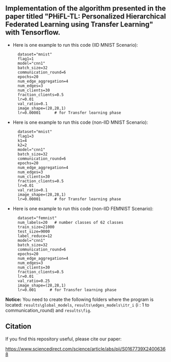 Implementation of the algorithm presented in the paper titled "PHiFL-TL: Personalized Hierarchical Federated Learning using Transfer Learning" with Tensorflow.
--
* Here is one example to run this code (IID MNIST Scenario):
  
        dataset="mnist"
        flag1=1
        model="cnn1"  
        batch_size=32
        communication_round=6          
        epochs=20                         
        num_edge_aggregation=4           
        num_edges=3   
        num_clients=30 
        fraction_clients=0.5              
        lr=0.01      
        val_ratio=0.1     
        image_shape=(28,28,1)
        lr=0.00001      # for Transfer learning phase
        
* Here is one example to run this code (non-IID MNIST Scenario):
  
        dataset="mnist"
        flag1=3
        k1=4
        k2=2
        model="cnn1"  
        batch_size=32
        communication_round=6          
        epochs=20                         
        num_edge_aggregation=4           
        num_edges=3   
        num_clients=30 
        fraction_clients=0.5              
        lr=0.01
        val_ratio=0.1     
        image_shape=(28,28,1)
        lr=0.00001      # for Transfer learning phase
  
* Here is one example to run this code (non-IID FEMNIST Scenario):
  
        dataset="femnist"
        num_labels=20   # number classes of 62 classes  
        train_size=21000
        test_size=9000 
        label_reduce=12
        model="cnn1"  
        batch_size=32
        communication_round=6          
        epochs=20                         
        num_edge_aggregation=4           
        num_edges=3   
        num_clients=30 
        fraction_clients=0.5              
        lr=0.01
        val_ratio=0.25     
        image_shape=(28,28,1)
        lr=0.001      # for Transfer learning phase
  
**Notice:**
  You need to create the following folders where the program is located: `results\global_models`, `results\edges_models\itr_i` (i : 1 to communication_round) and `results\fig`.

Citation
--
If you find this repository useful, please cite our paper:

https://www.sciencedirect.com/science/article/abs/pii/S0167739X24006368



